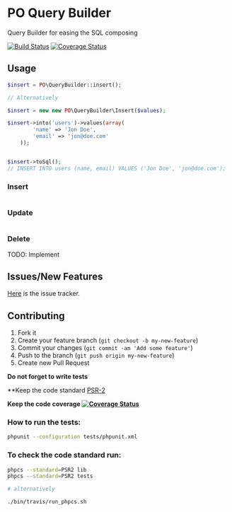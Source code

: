 # PO Query Builder

Query Builder for easing the SQL composing

[![Build Status](https://travis-ci.org/mjacobus/php-query-builder.png?branch=master)](https://travis-ci.org/mjacobus/php-objects)
[![Coverage Status](https://coveralls.io/repos/mjacobus/php-query-builder/badge.png)](https://coveralls.io/r/mjacobus/php-objects)

## Usage

```php
$insert = PO\QueryBuilder::insert();

// Alternatively

$insert = new new PO\QueryBuilder\Insert($values);

$insert->into('users')->values(array(
        'name' => 'Jon Doe',
        'email' => 'jon@doe.com'
    ));


$insert->toSql();
// INSERT INTO users (name, email) VALUES ('Jon Doe', 'jon@doe.com');
```
### Insert

```php

```

### Update
```php

```

### Delete

TODO: Implement

## Issues/New Features

[Here](issues) is the issue tracker.

## Contributing

1. Fork it
2. Create your feature branch (`git checkout -b my-new-feature`)
3. Commit your changes (`git commit -am 'Add some feature'`)
4. Push to the branch (`git push origin my-new-feature`)
5. Create new Pull Request

**Do not forget to write tests**

**Keep the code standard [PSR-2](https://github.com/php-fig/fig-standards/blob/master/accepted/PSR-2-coding-style-guide.md)

**Keep the code coverage [![Coverage Status](https://coveralls.io/repos/mjacobus/php-query-builder/badge.png)](https://coveralls.io/r/mjacobus/php-objects)**
### How to run the tests:

```bash
phpunit --configuration tests/phpunit.xml
```

### To check the code standard run:

```bash
phpcs --standard=PSR2 lib
phpcs --standard=PSR2 tests

# alternatively

./bin/travis/run_phpcs.sh
```
